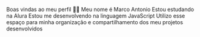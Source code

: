 Boas vindas ao meu perfil 💙💙
Meu nome é Marco Antonio 
Estou estudando na Alura
Estou me desenvolvendo na linguagem JavaScript
Utilizo esse espaço para minha organização e compartilhamento dos meu projetos desenvolvidos
